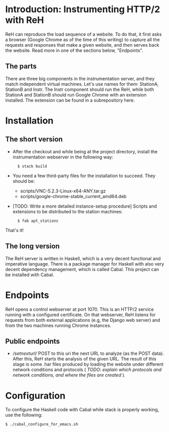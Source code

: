 
Introduction: Instrumenting HTTP/2 with ReH
===========================================

ReH can reproduce the load sequence of a website. To do that, 
it first asks a browser (Google Chrome as of the time of this 
writing) to capture all the requests and responses that make
a given website, and then serves back the website. Read more in 
one of the sections below, "Endpoints". 

## The parts 

There are three big components in the instrumentation server, and they
match independent virtual machines. Let's 
use names for them: StationA, StationB and Instr. The Instr component 
should run the ReH, while both StationA and StationB should run Google  Chrome
with an extension installed. The extension can be found in a subrepository here. 


Installation
============

## The short version

* After the checkout and while being at the project directory, install the instrumentation 
  webserver in the following way:

        $ stack build

* You need a few third-party files for the installation to succeed. They should be: 

  - scripts/VNC-5.2.3-Linux-x64-ANY.tar.gz
  - scripts/google-chrome-stable\_current\_amd64.deb

* [TODO: Write a more detailed instance-setup procedure] Scripts and extensions to be distributed to the station machines:

        $ fab apt_stations
    
That's it!

## The long version 

The ReH server is written in Haskell, which is a very decent functional and
imperative language. There is a package manager for Haskell with also very decent
dependency management, which is called Cabal. This project can be installed 
with Cabal. 

Endpoints
=========

ReH opens a control webserver at port 1070. This is an HTTP/2 service running
with a configured certificate. On that webserver, ReH listens for requests from 
both external applications (e.g, the Django web server) and from the two machines
running Chrome instances. 

## Public endpoints

* */setnexturl/* POST to this uri the next URL to analyze (as the POST data). After this,
  ReH starts the analysis of the given URL. The result of this stage is some .har files 
  produced by loading the website under different network conditions and protocols ( *TODO:
  explain which protocols and network conditions, and where the files are created* ).



Configuration
=============

To configure the Haskell code with Cabal while stack is properly working, use the following:

    $ ./cabal_configure_for_emacs.sh

